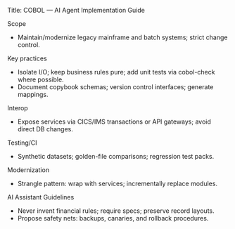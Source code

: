 Title: COBOL — AI Agent Implementation Guide

Scope
- Maintain/modernize legacy mainframe and batch systems; strict change control.

Key practices
- Isolate I/O; keep business rules pure; add unit tests via cobol-check where possible.
- Document copybook schemas; version control interfaces; generate mappings.

Interop
- Expose services via CICS/IMS transactions or API gateways; avoid direct DB changes.

Testing/CI
- Synthetic datasets; golden-file comparisons; regression test packs.

Modernization
- Strangle pattern: wrap with services; incrementally replace modules.

AI Assistant Guidelines
- Never invent financial rules; require specs; preserve record layouts.
- Propose safety nets: backups, canaries, and rollback procedures.

